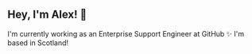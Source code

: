 ## Hey, I'm Alex! 👋

I'm currently working as an Enterprise Support Engineer at GitHub ✨ I'm based in Scotland!
